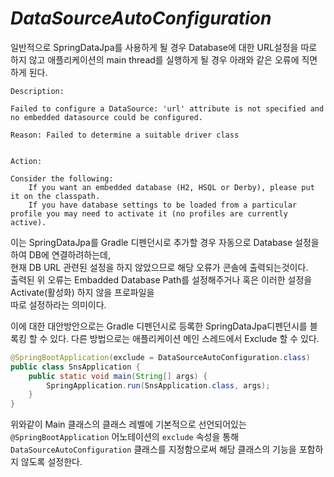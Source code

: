 # *DataSourceAutoConfiguration*
일반적으로 SpringDataJpa를 사용하게 될 경우 Database에 대한 URL설정을 따로 하지 않고
애플리케이션의 main thread를 실행하게 될 경우  아래와 같은 오류에 직면하게 된다.

```text
Description:

Failed to configure a DataSource: 'url' attribute is not specified and no embedded datasource could be configured.

Reason: Failed to determine a suitable driver class


Action:

Consider the following:
	If you want an embedded database (H2, HSQL or Derby), please put it on the classpath.
	If you have database settings to be loaded from a particular profile you may need to activate it (no profiles are currently active).
```
이는 SpringDataJpa를 Gradle 디펜던시로 추가할 경우 자동으로 Database 설정을 하여 DB에 연결하려하는데,  
현재 DB URL 관련된 설정을 하지 않았으므로 해당 오류가 콘솔에 출력되는것이다.  
출력된 위 오류는 Embadded Database Path를 설정해주거나 혹은 이러한 설정을 Activate(활성화) 하지 않을 프로파일을  
따로 설정하라는 의미이다.

이에 대한 대안방안으로는 Gradle 디펜던시로 등록한 SpringDataJpa디펜던시를 블록킹 할 수 있다.
다른 방법으로는 애플리케이션 메인 스레드에서 Exclude 할 수 있다.

```java
@SpringBootApplication(exclude = DataSourceAutoConfiguration.class)
public class SnsApplication {
    public static void main(String[] args) {
        SpringApplication.run(SnsApplication.class, args);
    }
}
```
위와같이 Main 클래스의 클래스 레벨에 기본적으로 선언되어있는 `@SpringBootApplication` 어노테이션의 `exclude` 속성을 통해  
`DataSourceAutoConfiguration` 클래스를 지정함으로써 해당 클래스의 기능을 포함하지 않도록 설정한다.
